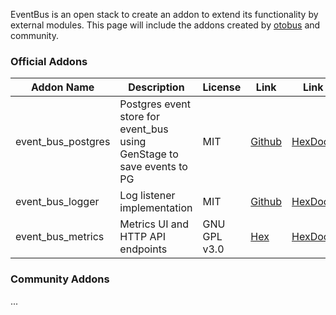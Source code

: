 EventBus is an open stack to create an addon to extend its functionality by external modules. This page will include the addons created by [otobus](https://github.com/otobus) and community.

### Official Addons

| Addon Name    | Description   | License       | Link          | Link          |
| ------------- | ------------- | ------------- | ------------- | ------------- |
| event_bus_postgres  | Postgres event store for event_bus using GenStage to save events to PG | MIT       | [Github](https://github.com/otobus/event_bus_postgres)  | [HexDocs](https://hexdocs.pm/event_bus_postgres)  |
| event_bus_logger  | Log listener implementation  | MIT       | [Github](https://github.com/otobus/event_bus_logger)  | [HexDocs](https://hexdocs.pm/event_bus_logger)  |
| event_bus_metrics  | Metrics UI and HTTP API endpoints  | GNU GPL v3.0 | [Hex](https://hex.pm/event_bus_metrics)  | [HexDocs](https://hexdocs.pm/event_bus_metrics)  |

### Community Addons

...
